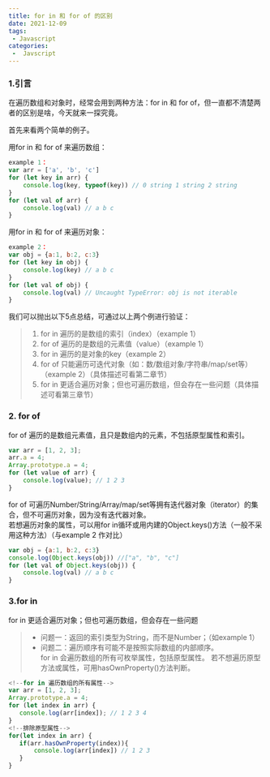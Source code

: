```yaml
---
title: for in 和 for of 的区别
date: 2021-12-09
tags:
 - Javascript
categories:
 -  Javscript
---
```


### 1.引言
在遍历数组和对象时，经常会用到两种方法：for in 和 for of，但一直都不清楚两者的区别是啥，今天就来一探究竟。

首先来看两个简单的例子。

用for in 和 for of 来遍历数组：
```js
example 1：
var arr = ['a', 'b', 'c']
for (let key in arr) {
    console.log(key, typeof(key)) // 0 string 1 string 2 string
}
for (let val of arr) {
    console.log(val) // a b c
}
```
用for in 和 for of 来遍历对象：
```js
example 2：
var obj = {a:1, b:2, c:3}
for (let key in obj) {
    console.log(key) // a b c
}
for (let val of obj) {
    console.log(val) // Uncaught TypeError: obj is not iterable
}
```

我们可以抛出以下5点总结，可通过以上两个例进行验证：
> 1. for in 遍历的是数组的索引（index）（example 1）
> 1. for of 遍历的是数组的元素值（value）（example 1）
> 1. for in 遍历的是对象的key（example 2）
> 1. for of 只能遍历可迭代对象（如：数/数组对象/字符串/map/set等）（example 2）（具体描述可看第二章节）
> 2. for in 更适合遍历对象；但也可遍历数组，但会存在一些问题（具体描述可看第三章节）

### 2. for of  
for of 遍历的是数组元素值，且只是数组内的元素，不包括原型属性和索引。

```js
var arr = [1, 2, 3];
arr.a = 4;
Array.prototype.a = 4;
for (let value of arr) {
    console.log(value); // 1 2 3
}
```

for of 可遍历Number/String/Array/map/set等拥有迭代器对象（iterator）的集合，但不可遍历对象，因为没有迭代器对象。   
若想遍历对象的属性，可以用for in循环或用内建的Object.keys()方法（一般不采用这种方法）（与example 2 作对比）
```js
var obj = {a:1, b:2, c:3}
console.log(Object.keys(obj)) //["a", "b", "c"]
for (let val of Object.keys(obj)) {
    console.log(val) // a b c
}
```

### 3.for in
 for in 更适合遍历对象；但也可遍历数组，但会存在一些问题   
> - 问题一：返回的索引类型为String，而不是Number；（如example 1）   
> - 问题二：遍历顺序有可能不是按照实际数组的内部顺序。  
>  for in 会遍历数组的所有可枚举属性，包括原型属性。 若不想遍历原型方法或属性，可用hasOwnProperty()方法判断。

 ```js
 <!--for in 遍历数组的所有属性-->
 var arr = [1, 2, 3];
 Array.prototype.a = 4;
 for (let index in arr) {
    console.log(arr[index]); // 1 2 3 4
 }
 <!--排除原型属性-->
 for(let index in arr) {
    if(arr.hasOwnProperty(index)){
  		console.log(arr[index]) // 1 2 3
    }
 }
 ```